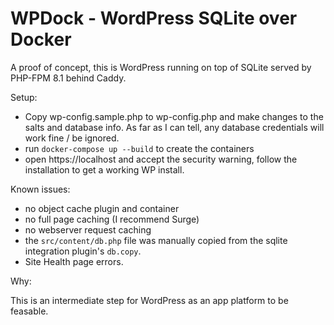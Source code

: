 # WPDock - WordPress SQLite over Docker

A proof of concept, this is WordPress running on top of SQLite served by PHP-FPM 8.1 behind Caddy.

Setup:

- Copy wp-config.sample.php to wp-config.php and make changes to the salts and database info. As far as I can tell, any database credentials will work fine / be ignored.
- run `docker-compose up --build` to create the containers
- open https://localhost and accept the security warning, follow the installation to get a working WP install.


Known issues:

- no object cache plugin and container
- no full page caching (I recommend Surge)
- no webserver request caching
- the `src/content/db.php` file was manually copied from the sqlite integration plugin's `db.copy`.
- Site Health page errors.

Why:

This is an intermediate step for WordPress as an app platform to be feasable.
